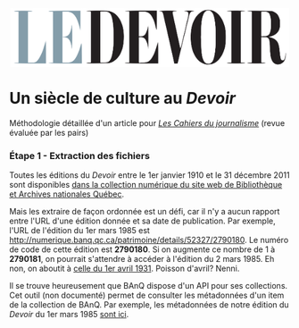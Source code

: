 <img src="LogoLeDevoir.png" alt="Logo du Devoir" width="500" height="105" style="display:block;margin-left:auto;margin-right:auto;">

# Un siècle de culture au *Devoir*
Méthodologie détaillée d'un article pour [*Les Cahiers du journalisme*](http://cahiersdujournalisme.org/) (revue évaluée par les pairs)

### Étape 1 - Extraction des fichiers

Toutes les éditions du *Devoir* entre le 1er janvier 1910 et le 31 décembre 2011 sont disponibles [dans la collection numérique du site web de Bibliothèque et Archives nationales Québec](http://numerique.banq.qc.ca/patrimoine/details/52327/2786824).

Mais les extraire de façon ordonnée est un défi, car il n'y a aucun rapport entre l'URL d'une édition donnée et sa date de publication. Par exemple, l'URL de l'édition du 1er mars 1985 est http://numerique.banq.qc.ca/patrimoine/details/52327/2790180. Le numéro de code de cette édition est **2790180**. Si on augmente ce nombre de 1 à **2790181**, on pourrait s'attendre à accéder à l'édition du 2 mars 1985. Eh non, on aboutit à [celle du 1er avril 1931](http://numerique.banq.qc.ca/patrimoine/details/52327/2790181). Poisson d'avril? Nenni.

Il se trouve heureusement que BAnQ dispose d'un API pour ses collections. Cet outil (non documenté) permet de consulter les métadonnées d'un item de la collection de BAnQ. Par exemple, les métadonnées de notre édition du *Devoir* du 1er mars 1985 [sont ici](http://collections.banq.qc.ca/api/service-notice?handle=52327/2790180).
